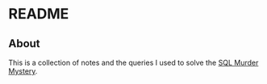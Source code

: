 # README

## About

This is a collection of notes and the queries I used to solve the [SQL Murder Mystery](https://mystery.knightlab.com/).
